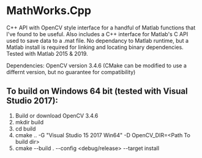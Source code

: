 # MathWorks.Cpp

C++ API with OpenCV style interface for a handful of Matlab functions that I've found to be useful. Also includes a C++ interface for Matlab's C API used to save data to a .mat file. No dependancy to Matlab runtime, but a Matlab install is required for linking and locating binary dependencies. Tested with Matlab 2015 & 2019.

Dependencies: OpenCV version 3.4.6 (CMake can be modified to use a differnt version, but no guarantee for compatibility)

## To build on Windows 64 bit (tested with Visual Studio 2017):
1. Build or download OpenCV 3.4.6
2. mkdir build
3. cd build
4. cmake .. -G "Visual Studio 15 2017 Win64" -D OpenCV_DIR=\<Path To build dir> 
5. cmake --build . --config <debug/release> --target install

